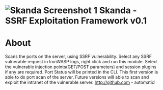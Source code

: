 ![Skanda Screenshot 1](https://raw.github.com/jayeshchauhan/SKANDA/master/Skanda.JPG)
Skanda - SSRF Exploitation Framework v0.1
==========================================

About
=====
Scans the ports on the server, using SSRF vulnerability. Select any SSRF vulnerable request in IronWASP logs, right click and run this module. Select the vulnerable injection points(GET/POST parameters) and session plugins if any are required. Port Status will be printed in the CLI.
This first version is able to do port scan of the server. Future versions will able to scan and exploit the intranet of the vulnerable server.
http://github.com - automatic!
